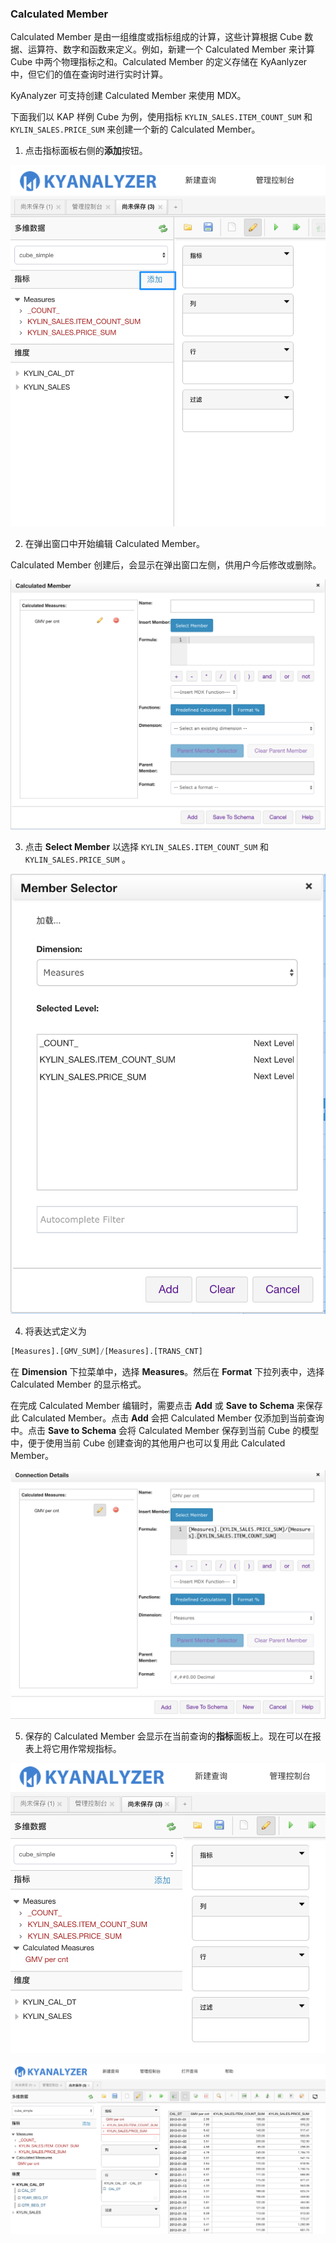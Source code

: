 ### Calculated Member

Calculated Member 是由一组维度或指标组成的计算，这些计算根据 Cube 数据、运算符、数字和函数来定义。例如，新建一个 Calculated Member 来计算 Cube 中两个物理指标之和。Calculated Member 的定义存储在 KyAanlyzer 中，但它们的值在查询时进行实时计算。

KyAnalyzer 可支持创建 Calculated Member 来使用 MDX。 

下面我们以 KAP 样例 Cube 为例，使用指标 `KYLIN_SALES.ITEM_COUNT_SUM` 和 `KYLIN_SALES.PRICE_SUM` 来创建一个新的 Calculated Member。

1. 点击指标面板右侧的**添加**按钮。

![添加指标](images/calculated_member_1.png)

2. 在弹出窗口中开始编辑 Calculated Member。

Calculated Member 创建后，会显示在弹出窗口左侧，供用户今后修改或删除。

![编辑 Calculated Member](images/calculated_member_2.png)

3. 点击 **Select Member** 以选择  `KYLIN_SALES.ITEM_COUNT_SUM` 和 `KYLIN_SALES.PRICE_SUM` 。

![选择 Calculated Member](images/calculated_member_3.png)

4. 将表达式定义为 

```sql
[Measures].[GMV_SUM]/[Measures].[TRANS_CNT]
```

在 **Dimension** 下拉菜单中，选择 **Measures**。然后在 **Format** 下拉列表中，选择 Calculated Member 的显示格式。

在完成 Calculated Member 编辑时，需要点击 **Add** 或 **Save to Schema** 来保存此 Calculated Member。点击 **Add** 会把 Calculated Member 仅添加到当前查询中。点击 **Save to Schema** 会将 Calculated Member 保存到当前 Cube 的模型中，便于使用当前 Cube 创建查询的其他用户也可以复用此 Calculated Member。

![连接信息](images/calculated_member_4.png)

5. 保存的 Calculated Member 会显示在当前查询的**指标**面板上。现在可以在报表上将它用作常规指标。

![显示结果 1](images/calculated_member_5.png)

![显示结果 2](images/calculated_member_6.png)

